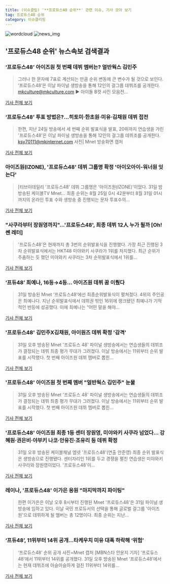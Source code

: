 ```yaml
---
title: (이슈클립) '**프로듀스48 순위**' 관련 이슈, 기사 모아 보기
tag: 프로듀스48 순위
category: 이슈클리핑
---
```

![wordcloud](https://s3.ap-northeast-2.amazonaws.com/lyrics101-wordcloud/2018-08-31-1535725373.png)
![news_img](https://user-images.githubusercontent.com/42597476/44507050-1206f400-a6e4-11e8-8d98-7ffbfebb353f.png)
## **'**프로듀스48 순위**'** 뉴스속보 검색결과
### ‘프로듀스48’ 아이즈원 첫 번째 데뷔 멤버는? 얼반웍스 김민주

>그러나 한 문자에 7표로 계산되는 만큼 순위 변동에 큰 변수가 될 것으로 보인다. ‘프로듀스48’은 이날 파이널 생방송을 통해 12인의 걸그룹 데뷔조를 공개한다. mkculture@mkculture.com ▶ 아이돌 B컷 사진 모음전...

<a href="http://sports.mk.co.kr/view.php?year=2018&no=550457" target="_blank">기사 전체 보기</a>

### ‘프로듀스48’ 투표 방법은?...히토미·한초원·미유·김채원 데뷔 접전

>한편, 지난 24일 방송에서 세 번째 순위 발표식을 발표, 20위까지 연습생을 가린 '프로듀스48'은 이날 파이널 생방송을 통해 12인의 걸그룹 데뷔조를 공개한다. ksy70111@mkinternet.com 사진| Mnet 방송화면 캡처

<a href="http://star.mk.co.kr/new/view.php?mc=ST&year=2018&no=550402" target="_blank">기사 전체 보기</a>

### 아이즈원(IZONE), '프로듀스48' 데뷔 그룹명 확정 '아이오아이-워너원 잇는다'

>[티브이데일리 '프로듀스48' 데뷔 그룹명은 '아이즈원(IZONE)'이었다. 31일 밤 방송된 케이블TV Mnet... 최종 순위는 8월 25일 0시 42분부터 8월 31일 01시까지의 온라인 투표 수와 생방송 중 진행되는 문자 투표수의...

<a href="http://tvdaily.asiae.co.kr/read.php3?aid=15357172431390813010" target="_blank">기사 전체 보기</a>

### "사쿠라부터 장원영까지"…'프로듀스48', 최종 데뷔 12人 누가 될까 [Oh!쎈 레터]

>'프로듀스48'은 현재까지 총 3번의 순위발표식을 진행했다. 가장 최근 진행된 3차 순위발표식에서는 HKT48 미야와키 사쿠라가 1위를 차지했다. 최근 순위가 주춤하는 듯 했던 미야와키 사쿠라는 3차 순위발표식에서 1위를...

<a href="http://www.osen.co.kr/article/G1110979311" target="_blank">기사 전체 보기</a>

### ‘프듀48’ 최예나, 16등→4등... 아이즈원 데뷔 꿈 이뤘다

>31일 방송된 Mnet ‘프로듀스48’에선 최종순위발표식이 펼쳐졌다. 4위의 주인공은 최예나다. 지난 순위발표식에서 데뷔권 밖인 16위에 랭크됐던 최예나가 기적적인 반등에 성공했다. 이에 최예나는 “어떤 말을 해야...

<a href="http://www.tvreport.co.kr/?c=news&m=newsview&idx=1077638" target="_blank">기사 전체 보기</a>

### '프로듀스48' 김민주X김채원, 아이원즈 데뷔 확정 '감격'

>31일 오후 방송된 Mnet '프로듀스 48' 파이널 생방송에서는 연습생들의 데뷔조가 결정되는 데뷔 최종 평가 무대가 그려졌다. 이날 방송에서는 11위부터 순위 발표를 시작했다. 첫 번째 아이즈원 데뷔 멤버로 뽑힌...

<a href="http://www.seconomy.kr/view.php?ud=201808312242371267c4ac3206f2_2" target="_blank">기사 전체 보기</a>

### '프로듀스48' 아이즈원 첫 번째 멤버 "얼반웍스 김민주" 눈물

>31일 오후 방송된 Mnet '프로듀스 48' 파이널 생방송에서는 연습생들의 데뷔조가 결정되는 데뷔 최종 평가 무대가 그려졌다. 이날 방송에서는 11위부터 순위 발표를 시작했다. 첫 번째 아이즈원 데뷔 멤버로 뽑힌...

<a href="http://www.thebigdata.co.kr/view.php?ud=201808312240066450c4ac3206f2_23" target="_blank">기사 전체 보기</a>

### '프로듀스48' 아이즈원 최종 1등 센터 장원영, 미야와키 사쿠라 넘었다… 강혜원·권은비·야부키 나코·안유진·조유리 등 데뷔 확정

>31일 오후 방송된 케이블채널 엠넷 '프로듀스48'(연출 안준영) 최종 순위 발표식은 생방송으로 진행됐다.  센터자리인 1위를 두고 경쟁을 펼친 연습생은 미야와키 사쿠라와 장원영이었다. '프로듀스48'이...

<a href="http://www.sportsq.co.kr/news/articleView.html?idxno=300969" target="_blank">기사 전체 보기</a>

### 레이나, '프로듀스48' 이가은 응원 "마지막까지 파이팅"

>한편 이가은은 이날 오후 8시부터 진행된 Mnet '프로듀스48'은 31일 파이널 생방송에 임하고 있다. 이날 국민 프로듀서의 선택을 통해 글로벌 걸그룹 '아이즈원'으로 데뷔하게 될 멤버는 총 12명이다. 최종 순위는 지난...

<a href="http://www.asiatoday.co.kr/view.php?key=20180831002216402" target="_blank">기사 전체 보기</a>

### ‘프듀48’, 11위부터 14위 공개…타케우치 미유 대폭 하락해 ‘위험’

>‘프로듀스48’ 순위 공개 사진=Mnet 캡처 [MBN스타 안윤지 기자] ‘프로듀스48’에서 11위부터 14위를 공개했다. 31일 오후 방송된 Mnet ‘프로듀스48’에서는 현재 데뷔조에 아슬아슬하게 걸친 11위부터 14위를...

<a href="http://star.mbn.co.kr/view.php?year=2018&no=550395&refer=portal" target="_blank">기사 전체 보기</a>


